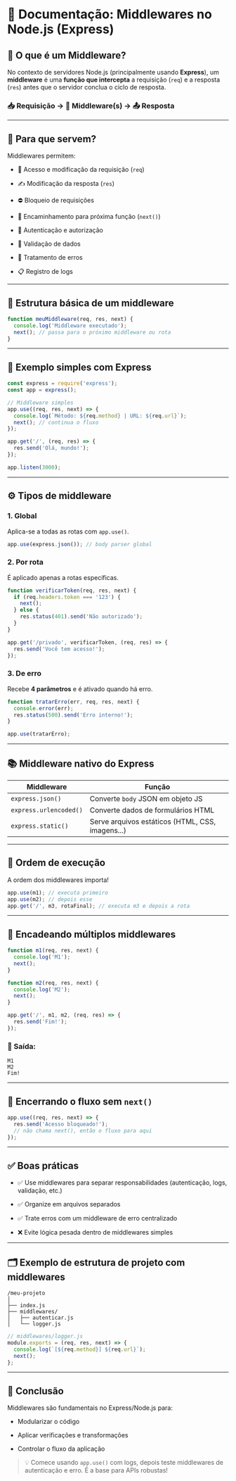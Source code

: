# 📘 Documentação: Middlewares no Node.js (Express)

## 📌 O que é um Middleware?

No contexto de servidores Node.js (principalmente usando **Express**), um **middleware** é uma **função que intercepta** a requisição (`req`) e a resposta (`res`) antes que o servidor conclua o ciclo de resposta.

### 📥 Requisição → 🧠 Middleware(s) → 📤 Resposta

---

## 🧠 Para que servem?

Middlewares permitem:

- 📄 Acesso e modificação da requisição (`req`)
    
- ✍️ Modificação da resposta (`res`)
    
- ⛔ Bloqueio de requisições
    
- 🚀 Encaminhamento para próxima função (`next()`)
    
- 🔐 Autenticação e autorização
    
- 🧼 Validação de dados
    
- 🐞 Tratamento de erros
    
- 📋 Registro de logs
    

---

## 🔧 Estrutura básica de um middleware

```js
function meuMiddleware(req, res, next) {
  console.log('Middleware executado');
  next(); // passa para o próximo middleware ou rota
}
```

---

## 🧪 Exemplo simples com Express

```js
const express = require('express');
const app = express();

// Middleware simples
app.use((req, res, next) => {
  console.log(`Método: ${req.method} | URL: ${req.url}`);
  next(); // continua o fluxo
});

app.get('/', (req, res) => {
  res.send('Olá, mundo!');
});

app.listen(3000);
```

---

## ⚙️ Tipos de middleware

### 1. **Global**

Aplica-se a todas as rotas com `app.use()`.

```js
app.use(express.json()); // body parser global
```

### 2. **Por rota**

É aplicado apenas a rotas específicas.

```js
function verificarToken(req, res, next) {
  if (req.headers.token === '123') {
    next();
  } else {
    res.status(401).send('Não autorizado');
  }
}

app.get('/privado', verificarToken, (req, res) => {
  res.send('Você tem acesso!');
});
```

### 3. **De erro**

Recebe **4 parâmetros** e é ativado quando há erro.

```js
function tratarErro(err, req, res, next) {
  console.error(err);
  res.status(500).send('Erro interno!');
}

app.use(tratarErro);
```

---

## 📚 Middleware nativo do Express

|Middleware|Função|
|---|---|
|`express.json()`|Converte `body` JSON em objeto JS|
|`express.urlencoded()`|Converte dados de formulários HTML|
|`express.static()`|Serve arquivos estáticos (HTML, CSS, imagens...)|

---

## 🧩 Ordem de execução

A ordem dos middlewares importa!

```js
app.use(m1); // executa primeiro
app.use(m2); // depois esse
app.get('/', m3, rotaFinal); // executa m3 e depois a rota
```

---

## 🔄 Encadeando múltiplos middlewares

```js
function m1(req, res, next) {
  console.log('M1');
  next();
}

function m2(req, res, next) {
  console.log('M2');
  next();
}

app.get('/', m1, m2, (req, res) => {
  res.send('Fim!');
});
```

### 🧪 Saída:

```
M1
M2
Fim!
```

---

## 🛑 Encerrando o fluxo sem `next()`

```js
app.use((req, res, next) => {
  res.send('Acesso bloqueado!');
  // não chama next(), então o fluxo para aqui
});
```

---

## ✅ Boas práticas

- ✅ Use middlewares para separar responsabilidades (autenticação, logs, validação, etc.)
    
- ✅ Organize em arquivos separados
    
- ✅ Trate erros com um middleware de erro centralizado
    
- ❌ Evite lógica pesada dentro de middlewares simples
    

---

## 🗂️ Exemplo de estrutura de projeto com middlewares

```
/meu-projeto
│
├── index.js
├── middlewares/
│   ├── autenticar.js
│   └── logger.js
```

```js
// middlewares/logger.js
module.exports = (req, res, next) => {
  console.log(`[${req.method}] ${req.url}`);
  next();
};
```

---

## 🧠 Conclusão

Middlewares são fundamentais no Express/Node.js para:

- Modularizar o código
    
- Aplicar verificações e transformações
    
- Controlar o fluxo da aplicação
    

> 💡 Comece usando `app.use()` com logs, depois teste middlewares de autenticação e erro. É a base para APIs robustas!
